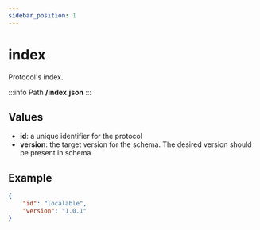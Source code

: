 ```yaml
---
sidebar_position: 1
---
```


# index
Protocol's index.

:::info Path
**/index.json**
:::

## Values
- **id**: a unique identifier for the protocol
- **version**: the target version for the schema. The desired version should be present in schema

## Example

```json
{
    "id": "localable",    
    "version": "1.0.1"
}
``` 